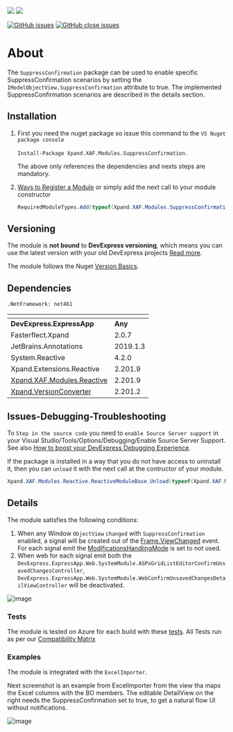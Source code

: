 ![](https://img.shields.io/nuget/v/Xpand.XAF.Modules.SuppressConfirmation.svg?&style=flat) ![](https://img.shields.io/nuget/dt/Xpand.XAF.Modules.SuppressConfirmation.svg?&style=flat)

[![GitHub issues](https://img.shields.io/github/issues/eXpandFramework/expand/SuppressConfirmation.svg)](https://github.com/eXpandFramework/eXpand/issues?utf8=%E2%9C%93&q=is%3Aissue+is%3Aopen+sort%3Aupdated-desc+label%3AStandalone_xaf_modules+SuppressConfirmation) [![GitHub close issues](https://img.shields.io/github/issues-closed/eXpandFramework/eXpand/SuppressConfirmation.svg)](https://github.com/eXpandFramework/eXpand/issues?utf8=%E2%9C%93&q=is%3Aissue+is%3Aclosed+sort%3Aupdated-desc+label%3AStandalone_XAF_Modules+SuppressConfirmation)
# About 

The `SuppressConfirmation` package can be used to enable specific SuppressConfirmation scenarios by setting the `IModelObjectView.SuppressConfirmation` attribute to true. The implemented SuppressConfirmation scenarios are described in the details section.
## Installation 
1. First you need the nuget package so issue this command to the `VS Nuget package console` 

   `Install-Package Xpand.XAF.Modules.SuppressConfirmation`.

    The above only references the dependencies and nexts steps are mandatory.

2. [Ways to Register a Module](https://documentation.devexpress.com/eXpressAppFramework/118047/Concepts/Application-Solution-Components/Ways-to-Register-a-Module)
or simply add the next call to your module constructor
    ```cs
    RequiredModuleTypes.Add(typeof(Xpand.XAF.Modules.SuppressConfirmationModule));
    ```
## Versioning
The module is **not bound** to **DevExpress versioning**, which means you can use the latest version with your old DevExpress projects [Read more](https://github.com/eXpandFramework/XAF/tree/master/tools/Xpand.VersionConverter).

The module follows the Nuget [Version Basics](https://docs.microsoft.com/en-us/nuget/reference/package-versioning#version-basics).
## Dependencies
`.NetFramework: net461`

|<!-- -->|<!-- -->
|----|----
|**DevExpress.ExpressApp**|**Any**
|Fasterflect.Xpand|2.0.7
 |JetBrains.Annotations|2019.1.3
 |System.Reactive|4.2.0
 |Xpand.Extensions.Reactive|2.201.9
 |[Xpand.XAF.Modules.Reactive](https://github.com/eXpandFramework/DevExpress.XAF/tree/master/src/Modules/Xpand.XAF.Modules.Reactive)|2.201.9
 |[Xpand.VersionConverter](https://github.com/eXpandFramework/DevExpress.XAF/tree/master/tools/Xpand.VersionConverter)|2.201.2

## Issues-Debugging-Troubleshooting

To `Step in the source code` you need to `enable Source Server support` in your Visual Studio/Tools/Options/Debugging/Enable Source Server Support. See also [How to boost your DevExpress Debugging Experience](https://github.com/eXpandFramework/DevExpress.XAF/wiki/How-to-boost-your-DevExpress-Debugging-Experience#1-index-the-symbols-to-your-custom-devexpresss-installation-location).

If the package is installed in a way that you do not have access to uninstall it, then you can `unload` it with the next call at the contructor of your module.
```cs
Xpand.XAF.Modules.Reactive.ReactiveModuleBase.Unload(typeof(Xpand.XAF.Modules.SuppressConfirmation.SuppressConfirmationModule))
```

## Details
The module satisfies the following conditions:
1. When any Window `ObjectView` `changed` with `SuppressConfirmation` enabled, a signal will be created out of the [Frame.ViewChanged](https://docs.devexpress.com/eXpressAppFramework/DevExpress.ExpressApp.Frame.ViewChanged) event. For each signal emit the [ModificationsHandlingMode](https://docs.devexpress.com/eXpressAppFramework/DevExpress.ExpressApp.SystemModule.ModificationsController.ModificationsHandlingMode) is set to not used.
2. When web for each signal emit both the `DevExpress.ExpressApp.Web.SystemModule.ASPxGridListEditorConfirmUnsavedChangesController`, `DevExpress.ExpressApp.Web.SystemModule.WebConfirmUnsavedChangesDetailViewController` will be deactivated.

![image](https://user-images.githubusercontent.com/159464/56219085-d2c05580-606e-11e9-9a8e-80e0a37b8285.png)

### Tests
The module is tested on Azure for each build with these [tests](https://github.com/eXpandFramework/Packages/tree/master/src/Tests/Xpand.XAF.s.SuppressConfirmation.SuppressConfirmation). 
All Tests run as per our [Compatibility Matrix](https://github.com/eXpandFramework/DevExpress.XAF#compatibility-matrix)
### Examples
The module is integrated with the `ExcelImporter`.

Next screenshot is an example from ExcelImporter from the view tha maps the Excel columns with the BO members. The editable DetailView on the right needs the SuppressConfirmation set to true, to get a natural flow UI without notifications.

![image](https://user-images.githubusercontent.com/159464/55381194-238e6500-552b-11e9-8314-f1b1132d09f3.png)

